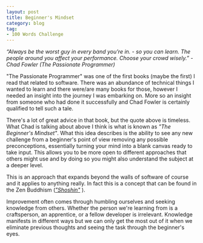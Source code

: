```yaml
---
layout: post
title: Beginner's Mindset
category: blog
tag:
- 100 Words Challenge
---
```

_“Always be the worst guy in every band you’re in. - so you can learn. The people around you affect your performance. Choose your crowd wisely.” - Chad Fowler (The Passionate Programmer)_

"The Passionate Programmer" was one of the first books (maybe the first) I read that related to software. There was an abundance of technical things I wanted to learn and there were/are many books for those, however I needed an insight into the journey I was embarking on. More so an insight from someone who had done it successfully and Chad Fowler is certainly qualified to tell such a tale.

There's a lot of great advice in that book, but the quote above is timeless. What Chad is talking about above I think is what is known as _"The Beginner's Mindset"_. What this idea describes is the ability to see any new challenge from a beginner's point of view removing any possible preconceptions, essentially turning your mind into a blank canvas ready to take input. This allows you to be more open to different approaches that others might use and by doing so you might also understand the subject at a deeper level.

This is an approach that expands beyond the walls of software of course and it applies to anything really. In fact this is a concept that can be found in the Zen Buddhism (_["Shoshin"](https://en.wikipedia.org/wiki/Shoshin)_ ).

Improvement often comes through humbling ourselves and seeking knowledge from others. Whether the person we're learning from is a craftsperson, an apprentice, or a fellow developer is irrelevant. Knowledge manifests in different ways but we can only get the most out of it when we eliminate previous thoughts and seeing the task through the beginner's eyes.
